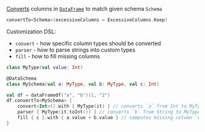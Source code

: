 [//]: # (title: convertTo)
<!---IMPORT org.jetbrains.kotlinx.dataframe.samples.api.Modify-->

[Converts](convert.md) columns in [`DataFrame`](DataFrame.md) to match given schema `Schema`

```kotlin
convertTo<Schema>(excessiveColumns = ExcessiveColumns.Keep)
```

Customization DSL:
* `convert` - how specific column types should be converted
* `parser` - how to parse strings into custom types
* `fill` - how to fill missing columns

<!---FUN customConvertersData-->

```kotlin
class MyType(val value: Int)

@DataSchema
class MySchema(val a: MyType, val b: MyType, val c: Int)
```

<!---END-->
<!---FUN customConverters-->

```kotlin
val df = dataFrameOf("a", "b")(1, "2")
df.convertTo<MySchema> {
    convert<Int>().with { MyType(it) } // converts `a` from Int to MyType
    parser { MyType(it.toInt()) } // converts `b` from String to MyType
    fill { c }.with { a.value + b.value } // computes missing column `c`
}
```

<!---END-->
